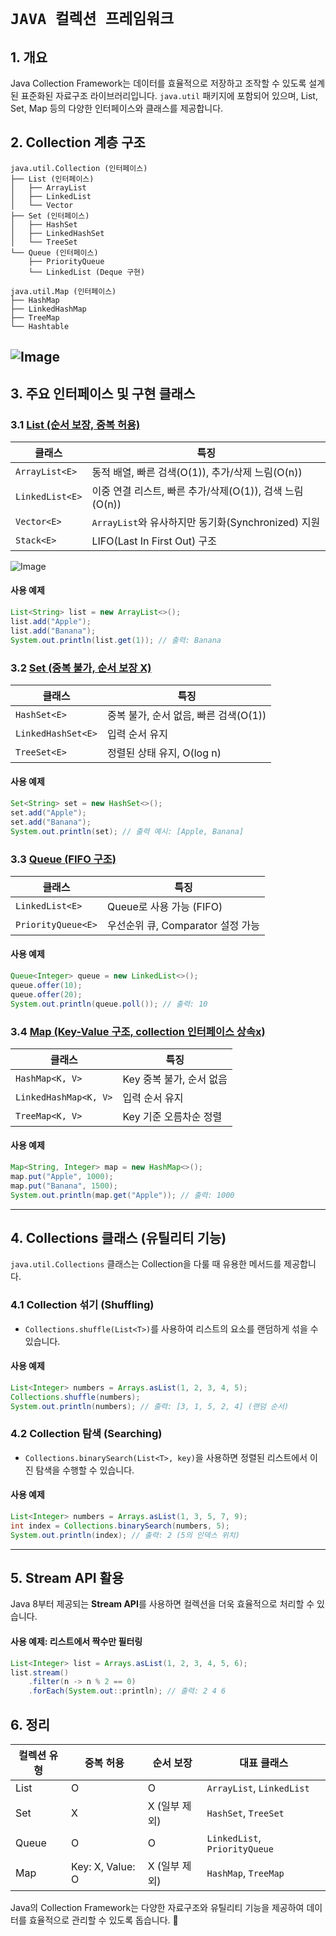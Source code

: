# `JAVA 컬렉션 프레임워크`

## 1. 개요
Java Collection Framework는 데이터를 효율적으로 저장하고 조작할 수 있도록 설계된 표준화된 자료구조 라이브러리입니다. `java.util` 패키지에 포함되어 있으며, List, Set, Map 등의 다양한 인터페이스와 클래스를 제공합니다.

## 2. Collection 계층 구조
```
java.util.Collection (인터페이스)
├── List (인터페이스)
│   ├── ArrayList
│   ├── LinkedList
│   └── Vector
├── Set (인터페이스)
│   ├── HashSet
│   ├── LinkedHashSet
│   └── TreeSet
└── Queue (인터페이스)
    ├── PriorityQueue
    └── LinkedList (Deque 구현)

java.util.Map (인터페이스)
├── HashMap
├── LinkedHashMap
├── TreeMap
└── Hashtable

```
![Image](https://github.com/user-attachments/assets/1663cdfb-4cd9-4372-83de-e57603339868)
---

## 3. 주요 인터페이스 및 구현 클래스
### 3.1 [List (순서 보장, 중복 허용)](https://github.com/Yoo-SH/web_back/blob/main/docs/java/java_collection_list.md)
| 클래스 | 특징 |
|--------|------|
| `ArrayList<E>` | 동적 배열, 빠른 검색(O(1)), 추가/삭제 느림(O(n)) |
| `LinkedList<E>` | 이중 연결 리스트, 빠른 추가/삭제(O(1)), 검색 느림(O(n)) |
| `Vector<E>` | `ArrayList`와 유사하지만 동기화(Synchronized) 지원 |
| `Stack<E>` | LIFO(Last In First Out) 구조 |

![Image](https://github.com/user-attachments/assets/927f289d-d1fc-4b7d-a74e-7e082fad08a1)

#### 사용 예제
```java
List<String> list = new ArrayList<>();
list.add("Apple");
list.add("Banana");
System.out.println(list.get(1)); // 출력: Banana
```

### 3.2 [Set (중복 불가, 순서 보장 X)](https://github.com/Yoo-SH/web_back/blob/main/docs/java/java_set.md)
| 클래스 | 특징 |
|--------|------|
| `HashSet<E>` | 중복 불가, 순서 없음, 빠른 검색(O(1)) |
| `LinkedHashSet<E>` | 입력 순서 유지 |
| `TreeSet<E>` | 정렬된 상태 유지, O(log n) |

#### 사용 예제
```java
Set<String> set = new HashSet<>();
set.add("Apple");
set.add("Banana");
System.out.println(set); // 출력 예시: [Apple, Banana]
```

### 3.3 [Queue (FIFO 구조)](https://github.com/Yoo-SH/web_back/blob/main/docs/java/java_queue.md)
| 클래스 | 특징 |
|--------|------|
| `LinkedList<E>` | Queue로 사용 가능 (FIFO) |
| `PriorityQueue<E>` | 우선순위 큐, Comparator 설정 가능 |

#### 사용 예제
```java
Queue<Integer> queue = new LinkedList<>();
queue.offer(10);
queue.offer(20);
System.out.println(queue.poll()); // 출력: 10
```

### 3.4 [Map (Key-Value 구조, collection 인터페이스 상속x)]((https://github.com/Yoo-SH/web_back/blob/main/docs/java/java_map.md))
| 클래스 | 특징 |
|--------|------|
| `HashMap<K, V>` | Key 중복 불가, 순서 없음 |
| `LinkedHashMap<K, V>` | 입력 순서 유지 |
| `TreeMap<K, V>` | Key 기준 오름차순 정렬 |

#### 사용 예제
```java
Map<String, Integer> map = new HashMap<>();
map.put("Apple", 1000);
map.put("Banana", 1500);
System.out.println(map.get("Apple")); // 출력: 1000
```

---

## 4. Collections 클래스 (유틸리티 기능)
`java.util.Collections` 클래스는 Collection을 다룰 때 유용한 메서드를 제공합니다.

### 4.1 Collection 섞기 (Shuffling)
- `Collections.shuffle(List<T>)`를 사용하여 리스트의 요소를 랜덤하게 섞을 수 있습니다.
#### 사용 예제
```java
List<Integer> numbers = Arrays.asList(1, 2, 3, 4, 5);
Collections.shuffle(numbers);
System.out.println(numbers); // 출력: [3, 1, 5, 2, 4] (랜덤 순서)
```

### 4.2 Collection 탐색 (Searching)
- `Collections.binarySearch(List<T>, key)`을 사용하면 정렬된 리스트에서 이진 탐색을 수행할 수 있습니다.
#### 사용 예제
```java
List<Integer> numbers = Arrays.asList(1, 3, 5, 7, 9);
int index = Collections.binarySearch(numbers, 5);
System.out.println(index); // 출력: 2 (5의 인덱스 위치)
```

---

## 5. Stream API 활용
Java 8부터 제공되는 **Stream API**를 사용하면 컬렉션을 더욱 효율적으로 처리할 수 있습니다.

#### 사용 예제: 리스트에서 짝수만 필터링
```java
List<Integer> list = Arrays.asList(1, 2, 3, 4, 5, 6);
list.stream()
    .filter(n -> n % 2 == 0)
    .forEach(System.out::println); // 출력: 2 4 6
```


## 6. 정리
| 컬렉션 유형 | 중복 허용 | 순서 보장 | 대표 클래스 |
|------------|----------|----------|------------|
| List | O | O | `ArrayList`, `LinkedList` |
| Set | X | X (일부 제외) | `HashSet`, `TreeSet` |
| Queue | O | O | `LinkedList`, `PriorityQueue` |
| Map | Key: X, Value: O | X (일부 제외) | `HashMap`, `TreeMap` |

Java의 Collection Framework는 다양한 자료구조와 유틸리티 기능을 제공하여 데이터를 효율적으로 관리할 수 있도록 돕습니다. 🚀

